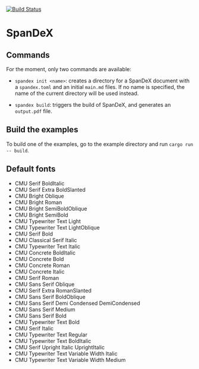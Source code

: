 [![Build Status](https://travis-ci.org/tforgione/spandex.svg?branch=master)](https://travis-ci.org/tforgione/spandex)

# SpanDeX

## Commands

For the moment, only two commands are available:
  - `spandex init <name>`: creates a directory for a SpanDeX document with a
    `spandex.toml` and an initial `main.md` files. If no name is specified, the
    name of the current directory will be used instead.

  - `spandex build`: triggers the build of SpanDeX, and generates an
    `output.pdf` file.

## Build the examples

To build one of the examples, go to the example directory and run `cargo run -- build`.

## Default fonts
  - CMU Serif BoldItalic
  - CMU Serif Extra BoldSlanted
  - CMU Bright Oblique
  - CMU Bright Roman
  - CMU Bright SemiBoldOblique
  - CMU Bright SemiBold
  - CMU Typewriter Text Light
  - CMU Typewriter Text LightOblique
  - CMU Serif Bold
  - CMU Classical Serif Italic
  - CMU Typewriter Text Italic
  - CMU Concrete BoldItalic
  - CMU Concrete Bold
  - CMU Concrete Roman
  - CMU Concrete Italic
  - CMU Serif Roman
  - CMU Sans Serif Oblique
  - CMU Serif Extra RomanSlanted
  - CMU Sans Serif BoldOblique
  - CMU Sans Serif Demi Condensed DemiCondensed
  - CMU Sans Serif Medium
  - CMU Sans Serif Bold
  - CMU Typewriter Text Bold
  - CMU Serif Italic
  - CMU Typewriter Text Regular
  - CMU Typewriter Text BoldItalic
  - CMU Serif Upright Italic UprightItalic
  - CMU Typewriter Text Variable Width Italic
  - CMU Typewriter Text Variable Width Medium
